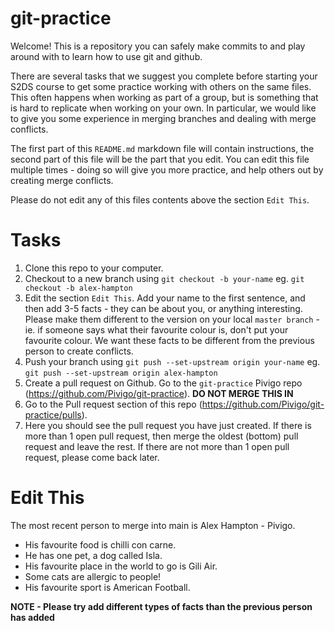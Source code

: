 # git-practice

Welcome! This is a repository you can safely make commits to and play around with to learn how to
use git and github.

There are several tasks that we suggest you complete before starting your S2DS course to get some
practice working with others on the same files. This often happens when working as part of a group,
but is something that is hard to replicate when working on your own. In particular, we would like to
give you some experience in merging branches and dealing with merge conflicts.

The first part of this `README.md` markdown file will contain instructions, the second part of this
file will be the part that you edit. You can edit this file multiple times - doing so will give you more
practice, and help others out by creating merge conflicts.

Please do not edit any of this files contents above the section `Edit This`.

# Tasks

1. Clone this repo to your computer.
2. Checkout to a new branch using `git checkout -b your-name` eg. `git checkout -b alex-hampton`
3. Edit the section `Edit This`. Add your name to the first sentence, and then add 3-5 facts  - they can
be about you, or anything interesting. Please make them different to the version on your local
`master branch` - ie. if someone says what their favourite colour is, don't put your favourite colour.
We want these facts to be different from the previous person to create conflicts.
4. Push your branch using `git push --set-upstream origin your-name` eg. `git push --set-upstream origin alex-hampton`
5. Create a pull request on Github. Go to the `git-practice` Pivigo repo (https://github.com/Pivigo/git-practice).
**DO NOT MERGE THIS IN**
6. Go to the Pull request section of this repo (https://github.com/Pivigo/git-practice/pulls).
7. Here you should see the pull request you have just created. If there is more than 1 open pull request, then merge the oldest (bottom) pull request and leave the rest. If there are not more than 1 open pull request, please come back later.


# Edit This

The most recent person to merge into main is Alex Hampton - Pivigo.

* His favourite food is chilli con carne.
* He has one pet, a dog called Isla.
* His favourite place in the world to go is Gili Air.
* Some cats are allergic to people!
* His favourite sport is American Football.

**NOTE - Please try add different types of facts than the previous person has added**